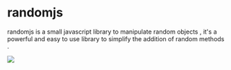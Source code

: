 randomjs
========

randomjs is a small javascript library to manipulate random objects , it's a powerful and easy to use library to simplify the addition of random methods .

![](//randomised-random-28065173-1152-864.jpg)